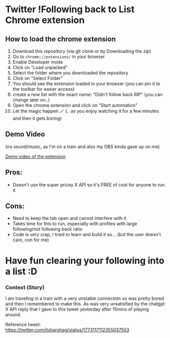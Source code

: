 # Twitter !Following back to List Chrome extension

## How to load the chrome extension

1. Download this repository (via git clone or by Downloading the zip)
1. Go to `chrome://extensions/` in your browser
1. Enable Developer mode
1. Click on "Load unpacked"
1. Select the folder where you downloaded the repository
1. Click on "Select Folder"
1. You should see the extension loaded in your browser (you can pin it to the toolbar for easier access)
1. create a new list with the exact name: "Didn't follow back RIP"
(you can change later on..)
2. Open the chrome extension and click on "Start automation"
3. Let the magic happen 🪄
(.. as you enjoy watching it for a few minutes and then it gets boring)

## Demo Video
(no sound/music, as I'm on a train and also my OBS kinda gave up on me)

[Demo video of the extension](https://github.com/codingmickey/X-unfollowers-tolist/assets/42518907/d9b65523-de01-408b-b146-c6fde9f3bf53)

## Pros:
- Doesn't use the super pricey X API so it's FREE of cost for anyone to run it

## Cons:
- Need to keep the tab open and cannot interfere with it
- Takes time for this to run, especially with profiles with large following/not following back ratio
- Code is *very* crap, I tried to learn and build it so .. (but the user doesn't care, con for me)


# Have fun clearing your following into a list :D



### Context (Story)

I am traveling in a train with a very unstable connection so was pretty bored and then I remembered to make this. As was very unsatisfied by the chatgpt X API reply that I gave to this tweet yesterday after 15mins of playing around.

Reference tweet: https://twitter.com/itsharshag/status/1773117112355037553
